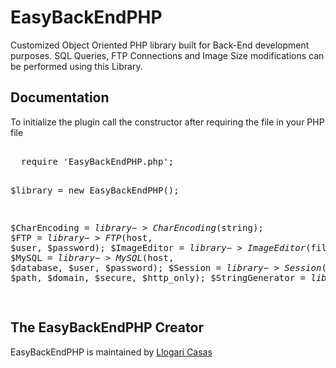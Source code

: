 # EasyBackEndPHP

<p>Customized Object Oriented PHP library built for Back-End development purposes. SQL Queries, FTP Connections and Image Size modifications can be performed using this Library.</p>


<h2>Documentation</h2>
<p>To initialize the plugin call the constructor after requiring the file in your PHP file</p>
<pre>  
  require 'EasyBackEndPHP.php';
  
  $library = new EasyBackEndPHP();
  
  $CharEncoding    = $library->CharEncoding($string);
  $FTP             = $library->FTP($host, $user, $password);
  $ImageEditor     = $library->ImageEditor($filename);
  $MySQL           = $library->MySQL($host, $database, $user, $password);
  $Session         = $library->Session($lifetime, $path, $domain, $secure, $http_only);
  $StringGenerator = $library->StringGenerator($lenght);
  
</pre>
<h2>The EasyBackEndPHP Creator</h2>
<p>EasyBackEndPHP is maintained by <a href="https://github.com/llogaricasas" target="_blank">Llogari Casas</a></p>
